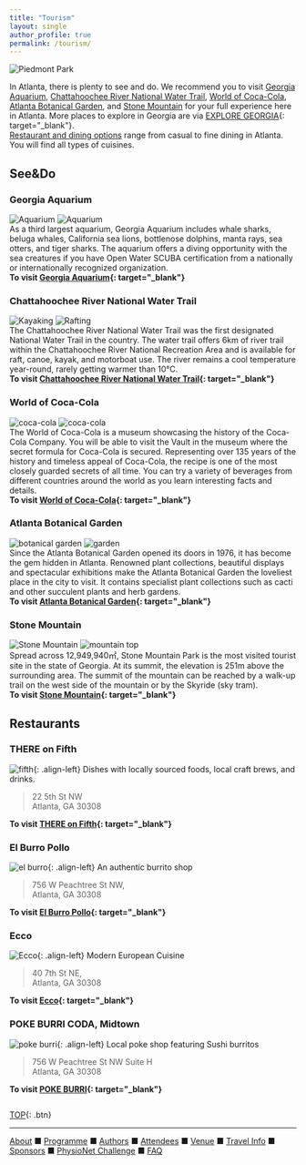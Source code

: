 ```yaml
---
title: "Tourism"
layout: single
author_profile: true
permalink: /tourism/
---
```

![Piedmont Park](/assets/img/piedmont_park.jpg)

<a name="top"></a>In Atlanta, there is plenty to see and do. We recommend you to visit [Georgia Aquarium](#aquarium), [Chattahoochee River National Water Trail](#river), [World of Coca-Cola](#cola), [Atlanta Botanical Garden](#garden), and [Stone Mountain](#stone) for your full experience here in Atlanta. More places to explore in Georgia are via [EXPLORE GEORGIA](https://www.exploregeorgia.org/){: target="_blank"}.\
[Restaurant and dining options](#restaurants) range from casual to fine dining in Atlanta. You will find all types of cuisines.
## See&Do
### <a name="aquarium"></a>Georgia Aquarium
![Aquarium](/assets/img/aquarium.jpg)  ![Aquarium](/assets/img/dolphins.jpg)\
As a third largest aquarium, Georgia Aquarium includes whale sharks, beluga whales, California sea lions, bottlenose dolphins, manta rays, sea otters, and tiger sharks. The aquarium offers a diving opportunity with the sea creatures if you have Open Water SCUBA certification from a nationally or internationally recognized organization.\
**To visit [Georgia Aquarium](https://www.georgiaaquarium.org/){: target="_blank"}**
### <a name="river"></a>Chattahoochee River National Water Trail
![Kayaking](/assets/img/kayaking.jpg)  ![Rafting](/assets/img/rafting.jpg)\
The Chattahoochee River National Water Trail was the first designated National Water Trail in the country. The water trail offers 6km of river trail within the Chattahoochee River National Recreation Area and is available for raft, canoe, kayak, and motorboat use. The river remains a cool temperature year-round, rarely getting warmer than 10°C.\
**To visit [Chattahoochee River National Water Trail](https://garivers.org/water-trails-and-paddling/chattahoochee-river-water-trail/){: target="_blank"}** 
### <a name="cola"></a>World of Coca-Cola
![coca-cola](/assets/img/coca_cola.jpg)  ![coca-cola](/assets/img/coke90.jpg)\
The World of Coca-Cola is a museum showcasing the history of the Coca-Cola Company. You will be able to visit the Vault in the museum where the secret formula for Coca-Cola is secured. Representing over 135 years of the history and timeless appeal of Coca-Cola, the recipe is one of the most closely guarded secrets of all time. You can try a variety of beverages from different countries around the world as you learn interesting facts and details.\
**To visit [World of Coca-Cola](https://www.worldofcoca-cola.com/){: target="_blank"}**
### <a name="garden"></a>Atlanta Botanical Garden
![botanical garden](/assets/img/botanical_garden.jpg)  ![garden](/assets/img/garden.jpg)\
Since the Atlanta Botanical Garden opened its doors in 1976, it has become the gem hidden in Atlanta. Renowned plant collections, beautiful displays and spectacular exhibitions make the Atlanta Botanical Garden the loveliest place in the city to visit. It contains specialist plant collections such as cacti and other succulent plants and herb gardens.\
**To visit [Atlanta Botanical Garden](https://atlantabg.org/){: target="_blank"}**
### <a name="stone"></a>Stone Mountain
![Stone Mountain](/assets/img/stone_mountain.jpg)  ![mountain top](/assets/img/mountain_top.jpg)\
Spread across 12,949,940㎡, Stone Mountain Park is the most visited tourist site in the state of Georgia. At its summit, the elevation is 251m above the surrounding area. The summit of the mountain can be reached by a walk-up trail on the west side of the mountain or by the Skyride (sky tram).\
**To visit [Stone Mountain](https://www.stonemountainpark.com/){: target="_blank"}**

## <a name="restaurants"></a>Restaurants 
### THERE on Fifth
![fifth](/assets/img/fifth.jpg){: .align-left} 
Dishes with locally sourced foods, local craft brews, and drinks.
> 22 5th St NW\
Atlanta, GA 30308

**To visit [THERE on Fifth](https://thereonfifth.com/){: target="_blank"}**

### El Burro Pollo
![el burro](/assets/img/el_burro.jpg){: .align-left}
An authentic burrito shop
> 756 W Peachtree St NW,\
Atlanta, GA 30308

**To visit [El Burro Pollo](https://www.elburropollo.com/){: target="_blank"}**

### Ecco
![Ecco](/assets/img/ecco.jpg){: .align-left}
Modern European Cuisine
> 40 7th St NE,\
Atlanta, GA 30308

**To visit [Ecco](https://www.ecco-atlanta.com/midtown-hours-and-location/){: target="_blank"}**

### POKE BURRI CODA, Midtown
![poke burri](/assets/img/pokeburri.jpg){: .align-left}
Local poke shop featuring Sushi burritos
> 756 W Peachtree St NW Suite H\
Atlanta, GA 30308

**To visit [POKE BURRI](https://www.pokeburri.com/locations/poke-burri-coda){: target="_blank"}**

<pre>
</pre>
[TOP](#top){: .btn}

---

[About](../about/) &#9632; [Programme](../programme/) &#9632; [Authors](../authors) &#9632; [Attendees](../attendees/) &#9632; [Venue](../venue/) &#9632; [Travel Info](../travel) &#9632;  [Sponsors](../sponsors/) &#9632; [PhysioNet Challenge](../challenge/) &#9632; [FAQ](../faq/)
